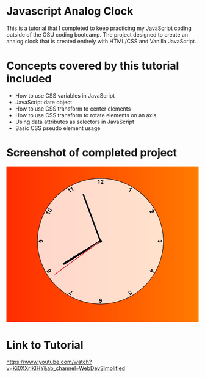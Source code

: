 # Javascript Analog Clock

This is a tutorial that I completed to keep practicing my JavaScript coding outside of the OSU coding bootcamp. The project designed to create an analog clock that is created entirely with HTML/CSS and Vanilla JavaScript.

# Concepts covered by this tutorial included

- How to use CSS variables in JavaScript
- JavaScript date object
- How to use CSS transform to center elements
- How to use CSS transform to rotate elements on an axis
- Using data attributes as selectors in JavaScript
- Basic CSS pseudo element usage

# Screenshot of completed project
![Analog Clock](https://raw.githubusercontent.com/mdurst365/javascript_analog_clock/main/screenshot.JPG)

# Link to Tutorial
https://www.youtube.com/watch?v=Ki0XXrlKlHY&ab_channel=WebDevSimplified
